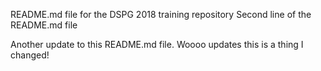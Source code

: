 README.md file for the DSPG 2018 training repository 
Second line of the README.md file

Another update to this README.md file.
Woooo updates this is a thing I changed!

